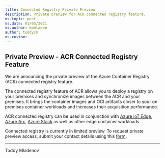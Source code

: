 ```yaml
---
title: Connected Registry Private Preview
description: Private preview for ACR connected registry feature.
ms.topic: post
ms.date: 01/05/2021
ms.author: memladen
author: toddysm
ms.custom:
---
```


## Private Preview - ACR Connected Registry Feature

We are announcing the private preview of the Azure Container Registry (ACR) connected registry feature.

The connected registry feature of ACR allows you to deploy a registry on your premises and synchronize images between the ACR and your premises. It brings the container images and OCI artifacts closer to your on premises container workloads and increases their acquisition performance.

ACR connected registry can be used in conjunction with [Azure IoT Edge](https://azure.microsoft.com/services/iot-edge/), [Azure Arc](https://azure.microsoft.com/en-us/services/azure-arc/), [Azure Stack](https://azure.microsoft.com/overview/azure-stack/) as well as other edge container workloads.

Connected registry is currently in limited preview. To request private preview access, submit your contact details using this [form](https://forms.office.com/Pages/ResponsePage.aspx?id=v4j5cvGGr0GRqy180BHbR1OsLxas9SdIhfyFenqqkolUMkFKMTdDSU45SFQzU0o0WUNROVAySkRINy4u).

---
Toddy Mladenov
